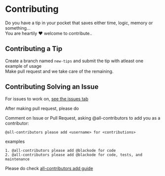 # Contributing
Do you have a tip in your pocket that saves either time, logic, memory or something...      
You are heartily :heart: welcome to contribute..

## Contributing a Tip
Create a branch named `new-tips` and submit the tip with atleast one example of usage     
Make pull request and we take care of the remaining.         

## Contributing Solving an Issue
For issues to work on, [see the issues tab](https://github.com/blackode/elixir-tips/issues)

After making pull request, please do 

Comment on Issue or Pull Request, asking @all-contributors to add you as a contributor:

```
@all-contributors please add <username> for <contributions>

```
examples

```
1. @all-contributors please add @blackode for code
2. @all-contributors please add @blackode for code, tests, and maintenance
```

Please do check [all-contributors add guide](https://allcontributors.org/docs/en/bot/usage#all-contributors-add)
